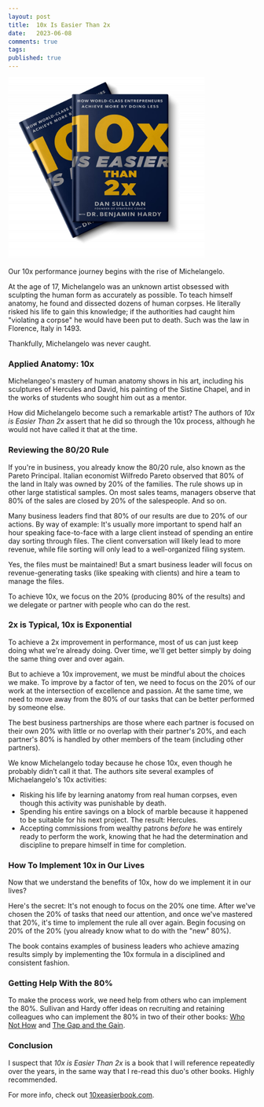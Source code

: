 ```yaml
---
layout: post
title:  10x Is Easier Than 2x
date:   2023-06-08
comments: true
tags: 
published: true
---
```


<a href="/blog/2023/06/08/10x-is-easier-than-2x/"><img src="/images/10x_is_easier_than_2x_sullivan_hardy.jpg" width="400" padding="10" alt="10x Is Easier Than 2x by Dan Sullivan and Dr Benjamin Hardy" title="10x Is Easier Than 2x by Dan Sullivan and Dr Benjamin Hardy" /></a>

Our 10x performance journey begins with the rise of Michelangelo. 

At the age of  17, Michelangelo was an unknown artist obsessed with sculpting the human form as accurately as possible. To teach himself anatomy, he found and dissected dozens of human corpses. He literally risked his life to gain this knowledge; if the authorities had caught him "violating a corpse" he would have been put to death. Such was the law in Florence, Italy in 1493.

<!--more--> 

Thankfully, Michelangelo was never caught.

### Applied Anatomy: 10x

Michelangeo's mastery of human anatomy shows in his art, including his sculptures of Hercules and David, his painting of the Sistine Chapel, and in the works of students who sought him out as a mentor.

How did Michelangelo become such a remarkable artist? The authors of _10x is Easier Than 2x_ assert that he did so through the 10x process, although he would not have called it that at the time.

### Reviewing the 80/20 Rule
If you're in business, you already know the 80/20 rule, also known as the Pareto Principal. Italian economist Wilfredo Pareto observed that 80% of the land in Italy was owned by 20% of the families. The rule shows up in other large statistical samples. On most sales teams, managers observe that 80% of the sales are closed by 20% of the salespeople. And so on.

Many business leaders find that 80% of our results are due to 20% of our actions. By way of example: It's usually more important to spend half an hour speaking face-to-face with a large client instead of spending an entire day sorting through files. The client conversation will likely lead to more revenue, while file sorting will only lead to a well-organized filing system. 

Yes, the files must be maintained! But a smart business leader will focus on revenue-generating tasks (like speaking with clients) and hire a team to manage the files.

To achieve 10x, we focus on the 20% (producing 80% of the results) and we delegate or partner with people who can do the rest.

### 2x is Typical, 10x is Exponential

To achieve a 2x improvement in performance, most of us can just keep doing what we're already doing. Over time, we'll get better simply by doing the same thing over and over again.

But to achieve a 10x improvement, we must be mindful about the choices we make. To improve by a factor of ten, we need to focus on the 20% of our work at the intersection of excellence and passion. At the same time, we need to move away from the 80% of our tasks that can be better performed by someone else. 

The best business partnerships are those where each partner is focused on their own 20% with little or no overlap with their partner's 20%, and each partner's 80% is handled by other members of the team (including other partners).

We know Michelangelo today because he chose 10x, even though he probably didn’t call it that. The authors site several examples of Michaelangelo's 10x activities:

* Risking his life by learning anatomy from real human corpses, even though this activity was punishable by death.
* Spending his entire savings on a block of marble because it happened to be suitable for his next project. The result: Hercules.
* Accepting commissions from wealthy patrons _before_  he was entirely ready to perform the work, knowing that he had the determination and discipline to prepare himself in time for completion.

### How To Implement 10x in Our Lives

Now that we understand the benefits of 10x, how do we implement it in our lives?

Here's the secret: It's not enough to focus on the 20% one time. After we've chosen the 20% of tasks that need our attention, and once we've mastered that 20%, it's time to implement the rule all over again. Begin focusing on 20% of the 20% (you already know what to do with the "new" 80%).

The book contains examples of business leaders who achieve amazing results simply by implementing the 10x formula in a disciplined and consistent fashion.

### Getting Help With the 80%

To make the process work, we need help from others who can implement the 80%. Sullivan and Hardy offer ideas on recruiting and retaining colleagues who can implement the 80% in two of their other books: [Who Not How](/blog/2021/05/29/who-not-how/) and [The Gap and the Gain](/blog/2022/09/29/achieve-more-measure-the-gain/).

### Conclusion

I suspect that _10x is Easier Than 2x_ is a book that I will reference repeatedly over the years, in the same way that I re-read this duo's other books. Highly recommended.

For more info, check out [10xeasierbook.com](https://10xeasierbook.com/).
